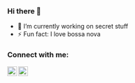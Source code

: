 ### Hi there 👋

- 🔭 I’m currently working on secret stuff
- ⚡ Fun fact: I love bossa nova

### Connect with me:

[<img align="left" alt="codeSTACKr | LinkedIn" width="22px" src="https://cdn.jsdelivr.net/npm/simple-icons@v3/icons/linkedin.svg" />][linkedin]
[<img align="left" alt="codeSTACKr | Instagram" width="22px" src="https://cdn.jsdelivr.net/npm/simple-icons@v3/icons/instagram.svg" />][instagram]

<br />
<br />

[instagram]: https://instagram.com/joacoandresen
[linkedin]: https://www.linkedin.com/in/joaquin-andresen-52378711a/